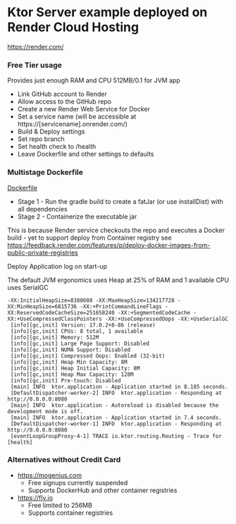 # Ktor Server example deployed on Render Cloud Hosting

https://render.com/

### Free Tier usage

Provides just enough RAM and CPU 512MB/0.1 for JVM app

* Link GitHub account to Render 
* Allow access to the GitHub repo
* Create a new Render Web Service for Docker
* Set a service name (will be accessible at https://[servicename].onrender.com/)
* Build & Deploy settings
* Set repo branch
* Set health check to /health
* Leave Dockerfile and other settings to defaults

### Multistage Dockerfile

[Dockerfile](https://github.com/griffio/ktor-server-01/blob/master/Dockerfile)

* Stage 1 - Run the gradle build to create a fatJar (or use installDist) with all dependencies
* Stage 2 - Containerize the executable jar

This is because Render service checkouts the repo and executes a Docker build - yet to support deploy from Container registry
see https://feedback.render.com/features/p/deploy-docker-images-from-public-private-registries

Deploy Application log on start-up

The default JVM ergonomics uses Heap at 25% of RAM and 1 available CPU uses SerialGC

```
-XX:InitialHeapSize=8388608 -XX:MaxHeapSize=134217728 -XX:MinHeapSize=6815736 -XX:+PrintCommandLineFlags -XX:ReservedCodeCacheSize=251658240 -XX:+SegmentedCodeCache -XX:+UseCompressedClassPointers -XX:+UseCompressedOops -XX:+UseSerialGC
 [info][gc,init] Version: 17.0.2+8-86 (release)
 [info][gc,init] CPUs: 8 total, 1 available
 [info][gc,init] Memory: 512M
 [info][gc,init] Large Page Support: Disabled
 [info][gc,init] NUMA Support: Disabled
 [info][gc,init] Compressed Oops: Enabled (32-bit)
 [info][gc,init] Heap Min Capacity: 8M
 [info][gc,init] Heap Initial Capacity: 8M
 [info][gc,init] Heap Max Capacity: 128M
 [info][gc,init] Pre-touch: Disabled
 [main] INFO  ktor.application - Application started in 8.185 seconds.
 [DefaultDispatcher-worker-2] INFO  ktor.application - Responding at http://0.0.0.0:8080
 [main] INFO  ktor.application - Autoreload is disabled because the development mode is off.
 [main] INFO  ktor.application - Application started in 7.4 seconds.
 [DefaultDispatcher-worker-1] INFO  ktor.application - Responding at http://0.0.0.0:8080
 [eventLoopGroupProxy-4-1] TRACE io.ktor.routing.Routing - Trace for [health]
```

### Alternatives without Credit Card

* https://mogenius.com
  * Free signups currently suspended
  * Supports DockerHub and other container registries
* https://fly.io
  * Free limited to 256MB
  * Supports container registries
